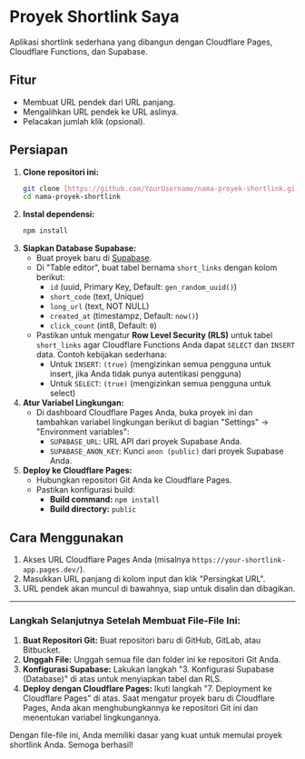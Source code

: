 # Proyek Shortlink Saya

Aplikasi shortlink sederhana yang dibangun dengan Cloudflare Pages, Cloudflare Functions, dan Supabase.

## Fitur

- Membuat URL pendek dari URL panjang.
- Mengalihkan URL pendek ke URL aslinya.
- Pelacakan jumlah klik (opsional).

## Persiapan

1.  **Clone repositori ini:**
    ```bash
    git clone [https://github.com/YourUsername/nama-proyek-shortlink.git](https://github.com/YourUsername/nama-proyek-shortlink.git)
    cd nama-proyek-shortlink
    ```
2.  **Instal dependensi:**
    ```bash
    npm install
    ```
3.  **Siapkan Database Supabase:**
    * Buat proyek baru di [Supabase](https://supabase.com/).
    * Di "Table editor", buat tabel bernama `short_links` dengan kolom berikut:
        * `id` (uuid, Primary Key, Default: `gen_random_uuid()`)
        * `short_code` (text, Unique)
        * `long_url` (text, NOT NULL)
        * `created_at` (timestampz, Default: `now()`)
        * `click_count` (int8, Default: `0`)
    * Pastikan untuk mengatur **Row Level Security (RLS)** untuk tabel `short_links` agar Cloudflare Functions Anda dapat `SELECT` dan `INSERT` data. Contoh kebijakan sederhana:
        * Untuk `INSERT`: `(true)` (mengizinkan semua pengguna untuk insert, jika Anda tidak punya autentikasi pengguna)
        * Untuk `SELECT`: `(true)` (mengizinkan semua pengguna untuk select)
4.  **Atur Variabel Lingkungan:**
    * Di dashboard Cloudflare Pages Anda, buka proyek ini dan tambahkan variabel lingkungan berikut di bagian "Settings" -> "Environment variables":
        * `SUPABASE_URL`: URL API dari proyek Supabase Anda.
        * `SUPABASE_ANON_KEY`: Kunci `anon (public)` dari proyek Supabase Anda.
5.  **Deploy ke Cloudflare Pages:**
    * Hubungkan repositori Git Anda ke Cloudflare Pages.
    * Pastikan konfigurasi build:
        * **Build command:** `npm install`
        * **Build directory:** `public`

## Cara Menggunakan

1.  Akses URL Cloudflare Pages Anda (misalnya `https://your-shortlink-app.pages.dev/`).
2.  Masukkan URL panjang di kolom input dan klik "Persingkat URL".
3.  URL pendek akan muncul di bawahnya, siap untuk disalin dan dibagikan.

---

### Langkah Selanjutnya Setelah Membuat File-File Ini:

1.  **Buat Repositori Git:** Buat repositori baru di GitHub, GitLab, atau Bitbucket.
2.  **Unggah File:** Unggah semua file dan folder ini ke repositori Git Anda.
3.  **Konfigurasi Supabase:** Lakukan langkah "3. Konfigurasi Supabase (Database)" di atas untuk menyiapkan tabel dan RLS.
4.  **Deploy dengan Cloudflare Pages:** Ikuti langkah "7. Deployment ke Cloudflare Pages" di atas. Saat mengatur proyek baru di Cloudflare Pages, Anda akan menghubungkannya ke repositori Git ini dan menentukan variabel lingkungannya.

Dengan file-file ini, Anda memiliki dasar yang kuat untuk memulai proyek shortlink Anda. Semoga berhasil!
